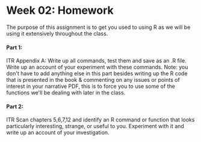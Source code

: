 # Week 02: Homework

The purpose of this assignment is to get you used to using R as we will be using it extensively throughout the class.

#### Part 1: 
ITR Appendix A: Write up all commands, test them and save as an .R file. Write up an account of your experiment with these commands.  Note: you don't have to add anything else in this part besides writing up the R code that is presented in the book & commenting on any issues or points of interest in your narrative PDF, this is to force you to use some of the functions we'll be dealing with later in the class.

#### Part 2: 
ITR Scan chapters 5,6,7,12 and identify an R command or function that looks particularly interesting, strange, or useful to you. Experiment with it and write up an account of your investigation.

